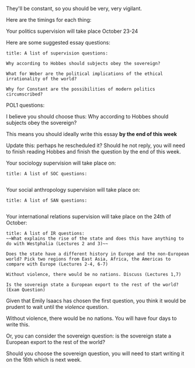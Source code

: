 They'll be constant, so you should be very, very vigilant.

Here are the timings for each thing:

Your politics supervision will take place October 23-24

Here are some suggested essay questions:

```ad-important
title: A list of supervision questions:

Why according to Hobbes should subjects obey the sovereign?

What for Weber are the political implications of the ethical irrationality of the world?

Why for Constant are the possibilities of modern politics circumscribed?
```

POL1 questions:

I believe you should choose thus:
Why according to Hobbes should subjects obey the sovereign?

This means you should ideally write this essay **by the end of this week**

Update this: perhaps he rescheduled it?
Should he not reply, you will need to finish reading Hobbes and finish the question by the end of this week.


Your sociology supervision will take place on:

```ad-important
title: A list of SOC questions:


```


Your social anthropology supervision will take place on:

```ad-important
title: A list of SAN questions:


```


Your international relations supervision will take place on the 24th of October:

```ad-important
title: A list of IR questions:
~~What explains the rise of the state and does this have anything to do with Westphalia (Lectures 2 and 3)~~

Does the state have a different history in Europe and the non-European world? Pick two regions from East Asia, Africa, the Americas to compare with Europe (Lectures 2-4, 6-7)

Without violence, there would be no nations. Discuss (Lectures 1,7)

Is the sovereign state a European export to the rest of the world? (Exam Question)
```

Given that Emily Isaacs has chosen the first question, you think it would be prudent to wait until the *violence* question.

Without violence, there would be no nations. You will have four days to write this.

Or, you can consider the sovereign question: is the sovereign state a European export to the rest of the world?

Should you choose the sovereign question, you will need to start writing it on the 16th which is next week.

